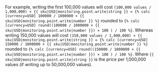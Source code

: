 For example, writing the first 100,000 values will cost `(100,000 values / 1,000,000) × {{ sku|USD|monitoring.point.write|string }} = {% calc [currency=USD] 100000 / 1000000 × {{ sku|USD|monitoring.point.write|number }} %}` rounded to `{% calc [currency=USD] round((100000 / 1000000 × {{ sku|USD|monitoring.point.write|number }}) × 100 ) / 100 %}`. Whereas writing 150,000 values will cost `(150,000 values / 1,000,000) × {{ sku|USD|monitoring.point.write|string }} = {% calc [currency=USD] 150000 / 1000000 × {{ sku|USD|monitoring.point.write|number }} %}` rounded to `{% calc [currency=USD] round((150000 / 1000000 × {{ sku|USD|monitoring.point.write|number }}) × 100 ) / 100 %}`. Where `{{ sku|USD|monitoring.point.write|string }}` is the price per 1,000,000 values (if writing up to 50,000,000 values).